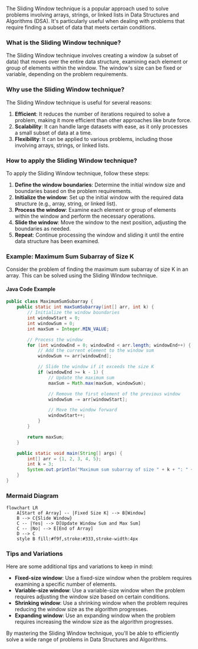 The Sliding Window technique is a popular approach used to solve problems involving arrays, strings, or linked lists in Data Structures and Algorithms (DSA). It's particularly useful when dealing with problems that require finding a subset of data that meets certain conditions.

### What is the Sliding Window technique?
The Sliding Window technique involves creating a window (a subset of data) that moves over the entire data structure, examining each element or group of elements within the window. The window's size can be fixed or variable, depending on the problem requirements.

### Why use the Sliding Window technique?
The Sliding Window technique is useful for several reasons:

1.  **Efficient**: It reduces the number of iterations required to solve a problem, making it more efficient than other approaches like brute force.
2.  **Scalability**: It can handle large datasets with ease, as it only processes a small subset of data at a time.
3.  **Flexibility**: It can be applied to various problems, including those involving arrays, strings, or linked lists.

### How to apply the Sliding Window technique?
To apply the Sliding Window technique, follow these steps:

1.  **Define the window boundaries**: Determine the initial window size and boundaries based on the problem requirements.
2.  **Initialize the window**: Set up the initial window with the required data structure (e.g., array, string, or linked list).
3.  **Process the window**: Examine each element or group of elements within the window and perform the necessary operations.
4.  **Slide the window**: Move the window to the next position, adjusting the boundaries as needed.
5.  **Repeat**: Continue processing the window and sliding it until the entire data structure has been examined.

### Example: Maximum Sum Subarray of Size K
Consider the problem of finding the maximum sum subarray of size K in an array. This can be solved using the Sliding Window technique.

#### Java Code Example
```java
public class MaximumSumSubarray {
    public static int maxSumSubarray(int[] arr, int k) {
        // Initialize the window boundaries
        int windowStart = 0;
        int windowSum = 0;
        int maxSum = Integer.MIN_VALUE;

        // Process the window
        for (int windowEnd = 0; windowEnd < arr.length; windowEnd++) {
            // Add the current element to the window sum
            windowSum += arr[windowEnd];

            // Slide the window if it exceeds the size K
            if (windowEnd >= k - 1) {
                // Update the maximum sum
                maxSum = Math.max(maxSum, windowSum);

                // Remove the first element of the previous window
                windowSum -= arr[windowStart];

                // Move the window forward
                windowStart++;
            }
        }

        return maxSum;
    }

    public static void main(String[] args) {
        int[] arr = {1, 2, 3, 4, 5};
        int k = 3;
        System.out.println("Maximum sum subarray of size " + k + ": " + maxSumSubarray(arr, k));
    }
}
```

### Mermaid Diagram
```mermaid
flowchart LR
    A[Start of Array] -- |Fixed Size K| --> B[Window]
    B --> C{Slide Window}
    C -- |Yes| --> D[Update Window Sum and Max Sum]
    C -- |No| --> E[End of Array]
    D --> C
    style B fill:#f9f,stroke:#333,stroke-width:4px
```

### Tips and Variations
Here are some additional tips and variations to keep in mind:

*   **Fixed-size window**: Use a fixed-size window when the problem requires examining a specific number of elements.
*   **Variable-size window**: Use a variable-size window when the problem requires adjusting the window size based on certain conditions.
*   **Shrinking window**: Use a shrinking window when the problem requires reducing the window size as the algorithm progresses.
*   **Expanding window**: Use an expanding window when the problem requires increasing the window size as the algorithm progresses.

By mastering the Sliding Window technique, you'll be able to efficiently solve a wide range of problems in Data Structures and Algorithms.

